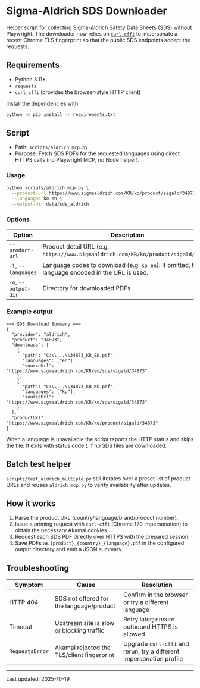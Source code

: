 # Sigma-Aldrich SDS Downloader

Helper script for collecting Sigma-Aldrich Safety Data Sheets (SDS) without Playwright. The downloader now relies on [`curl-cffi`](https://github.com/yifeikong/curl_cffi) to impersonate a recent Chrome TLS fingerprint so that the public SDS endpoints accept the requests.

## Requirements
- Python 3.11+
- `requests`
- `curl-cffi` (provides the browser-style HTTP client)

Install the dependencies with:

```bash
python -m pip install -r requirements.txt
```

## Script
- Path: `scripts/aldrich_mcp.py`
- Purpose: Fetch SDS PDFs for the requested languages using direct HTTPS calls (no Playwright MCP, no Node helper).

### Usage
```bash
python scripts/aldrich_mcp.py \
  --product-url https://www.sigmaaldrich.com/KR/ko/product/sigald/34873 \
  --languages ko en \
  --output-dir data/sds_aldrich
```

### Options
| Option | Description | Default |
| --- | --- | --- |
| `--product-url` | Product detail URL (e.g. `https://www.sigmaaldrich.com/KR/ko/product/sigald/34873`) | required |
| `-l`, `--languages` | Language codes to download (e.g. `ko en`). If omitted, the language encoded in the URL is used. | URL language |
| `-o`, `--output-dir` | Directory for downloaded PDFs | `data/sds_aldrich` |

### Example output
```
=== SDS Download Summary ===
{
  "provider": "aldrich",
  "product": "34873",
  "downloads": [
    {
      "path": "C:\\...\\34873_KR_EN.pdf",
      "languages": ["en"],
      "sourceUrl": "https://www.sigmaaldrich.com/KR/en/sds/sigald/34873"
    },
    {
      "path": "C:\\...\\34873_KR_KO.pdf",
      "languages": ["ko"],
      "sourceUrl": "https://www.sigmaaldrich.com/KR/ko/sds/sigald/34873"
    }
  ],
  "productUrl": "https://www.sigmaaldrich.com/KR/ko/product/sigald/34873"
}
```

When a language is unavailable the script reports the HTTP status and skips the file. It exits with status code `1` if no SDS files are downloaded.

## Batch test helper
`scripts/test_aldrich_multiple.py` still iterates over a preset list of product URLs and reuses `aldrich_mcp.py` to verify availability after updates.

## How it works
1. Parse the product URL (country/language/brand/product number).
2. Issue a priming request with `curl-cffi` (Chrome 120 impersonation) to obtain the necessary Akamai cookies.
3. Request each SDS PDF directly over HTTPS with the prepared session.
4. Save PDFs as `{product}_{country}_{language}.pdf` in the configured output directory and emit a JSON summary.

## Troubleshooting
| Symptom | Cause | Resolution |
| --- | --- | --- |
| HTTP 404 | SDS not offered for the language/product | Confirm in the browser or try a different language |
| Timeout | Upstream site is slow or blocking traffic | Retry later; ensure outbound HTTPS is allowed |
| `RequestsError` | Akamai rejected the TLS/client fingerprint | Upgrade `curl-cffi` and rerun; try a different impersonation profile |

---
Last updated: 2025-10-19
